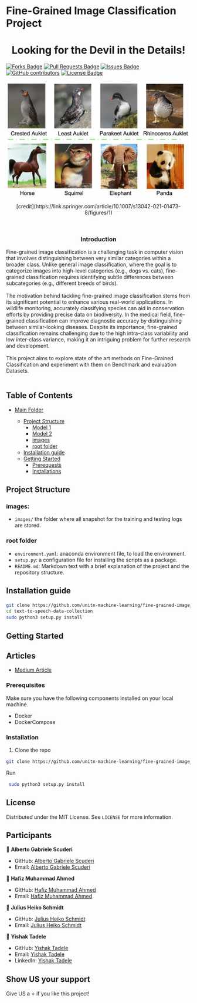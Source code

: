 # Fine-Grained Image Classification Project

<h1 align="center">Looking for the Devil in the Details!</h1>
<div>
<a href="https://github.com/unitn-machine-learning/fine-grained-image_classification/network/members"><img src="https://img.shields.io/github/forks/unitn-machine-learning/fine-grained-image_classification" alt="Forks Badge"/></a>
<a href="https://github.com/unitn-machine-learning/fine-grained-image_classification/pulls"><img src="https://img.shields.io/github/issues-pr/unitn-machine-learning/fine-grained-image_classification" alt="Pull Requests Badge"/></a>
<a href="https://github.com/unitn-machine-learning/fine-grained-image_classification/issues"><img src="https://img.shields.io/github/issues/unitn-machine-learning/fine-grained-image_classification" alt="Issues Badge"/></a>
<a href="https://github.com/unitn-machine-learning/fine-grained-image_classification/graphs/contributors"><img alt="GitHub contributors" src="https://img.shields.io/github/contributors/unitn-machine-learning/fine-grained-image_classification?color=2b9348"></a>
<a href="https://github.com/unitn-machine-learning/fine-grained-image_classification/blob/main/LICENSE"><img src="https://img.shields.io/github/license/unitn-machine-learning/fine-grained-image_classification" alt="License Badge"/></a>
</div>


</br>



<img src="images/FGIC.png" name="">
<p align="center">
[credit](https://link.springer.com/article/10.1007/s13042-021-01473-8/figures/1)
</p>
<br />
<p align="center">
  <h3 align="center">Introduction</h3>

  <p align="left">
    Fine-grained image classification is a challenging task in computer vision that involves distinguishing between very similar categories within a broader class. Unlike general image classification, where the goal is to categorize images into high-level categories (e.g., dogs vs. cats), fine-grained classification requires identifying subtle differences between subcategories (e.g., different breeds of birds).
    <br />
    <br />
    The motivation behind tackling fine-grained image classification stems from its significant potential to enhance various real-world applications. In wildlife monitoring, accurately classifying species can aid in conservation efforts by providing precise data on biodiversity. 
    In the medical field, fine-grained classification can improve diagnostic accuracy by distinguishing between similar-looking diseases. Despite its importance, fine-grained classification remains challenging due to the high intra-class variability and low inter-class variance, making it an intriguing problem for further research and development.
    <br />
    <br />
    This project aims to explore state of the art methods on Fine-Grained Classification and experiment with them on Benchmark and evaluation Datasets.
    <!-- <a href=""><strong>Read More »</strong></a> -->
    <br />
    <br />
  </p>
</p>
<!-- <img src="images/kafka-airflow.jpg" style="float: left; width: 70%; margin-right: 1%; margin-bottom: 0.5em;"> -->






## Table of Contents

* [Main Folder](#Fine-Grained-Image-Classification)

  - [Project Structure](#project-structure)
    * [Model 1](#Model-1)
    * [Model 2](#Model-2)
    * [images](#images)
    * [root folder](#root-folder)
  - [Installation guide](#installation-guide)
  - [Getting Started](#getting-started)
    * [Prerequests](*prerequests)
    * [Installations](*installations)


## Project Structure


### images:

- `images/` the folder where all snapshot for the training and testing logs are stored.


### root folder

- `environment.yaml`: anaconda environment file, to load the environment.
- `setup.py`: a configuration file for installing the scripts as a package.
- `README.md`: Markdown text with a brief explanation of the project and the repository structure.


## Installation guide

```bash
git clone https://github.com/unitn-machine-learning/fine-grained-image_classification.git
cd text-to-speech-data-collection
sudo python3 setup.py install
```



<!-- GETTING STARTED -->
## Getting Started

## Articles
- [Medium Article](https://medium.com/dev-genius/data-engineering-text-to-speech-data-collection-with-kafka-airflow-and-spark-8745cb8d43f7)

### Prerequisites

Make sure you have the following components installed on your local machine.
* Docker
* DockerCompose
  
### Installation

1. Clone the repo
```bash
git clone https://github.com/unitn-machine-learning/fine-grained-image_classification.git
   ```
 Run
   ```bash
    sudo python3 setup.py install
   ```



<!-- LICENSE -->
## License

Distributed under the MIT License. See `LICENSE` for more information.



<!-- CONTACT -->
## Participants 


👤 **Alberto Gabriele Scuderi**

- GitHub: [Alberto Gabriele Scuderi](https://github.com/)
- Email: [Alberto Gabriele Scuderi](alberto.scuderi@studenti.unitn.it)


👤 **Hafiz Muhammad Ahmed**

- GitHub: [Hafiz Muhammad Ahmed](https://github.com/)
- Email: [Hafiz Muhammad Ahmed](hafizmuhammad.ahmed@studenti.unitn.it)


👤 **Julius Heiko Schmidt**

- GitHub: [Julius Heiko Schmidt](https://github.com/)
- Email: [Julius Heiko Schmidt](juliusheiko.schmidt@studenti.unitn.it)

👤 **Yishak Tadele**

- GitHub: [Yishak Tadele](https://github.com/isaaclucky)
- Email: [Yishak Tadele](yishaktadele.nigatu@studenti.unitn.it)
- LinkedIn: [Yishak Tadele](https://www.linkedin.com/in/yishak-tadele/)




## Show US your support

Give US a ⭐ if you like this project!
